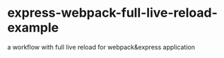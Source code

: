 # express-webpack-full-live-reload-example
a workflow with full live reload for webpack&amp;express application

